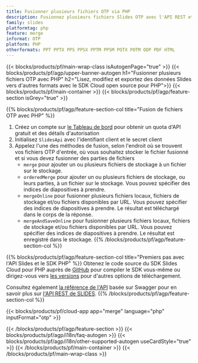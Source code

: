 ```yaml
---
title: Fusionner plusieurs fichiers OTP via PHP
description: Fusionnez plusieurs fichiers Slides OTP avec l'API REST et le SDK Open Source PHP
family: slides
platformtag: php
feature: merge
informat: OTP
platform: PHP
otherformats: PPT PPTX PPS PPSX PPTM PPSM POTX POTM ODP PDF HTML
---
```


{{< blocks/products/pf/main-wrap-class isAutogenPage="true" >}}
{{< blocks/products/pf/agp/upper-banner-autogen h1="Fusionner plusieurs fichiers OTP avec PHP" h2="Lisez, modifiez et exportez des données Slides vers d'autres formats avec le SDK Cloud open source pour PHP">}}
{{< blocks/products/pf/main-container >}}
{{< blocks/products/pf/agp/feature-section isGrey="true" >}}

{{% blocks/products/pf/agp/feature-section-col title="Fusion de fichiers OTP avec PHP" %}}
1. Créez un compte sur <a href="https://dashboard.aspose.cloud/">le Tableau de bord</a> pour obtenir un quota d'API gratuit et des détails d'autorisation
1. Initialisez ```SlidesApi``` avec l'identifiant client et le secret client
1. Appelez l'une des méthodes de fusion, selon l'endroit où se trouvent vos fichiers OTP d'entrée, où vous souhaitez stocker le fichier fusionné et si vous devez fusionner des parties de fichiers
    - ```merge``` pour ajouter un ou plusieurs fichiers de stockage à un fichier sur le stockage.
    - ```orderedMerge``` pour ajouter un ou plusieurs fichiers de stockage, ou leurs parties, à un fichier sur le stockage. Vous pouvez spécifier des indices de diapositives à prendre.
    - ```mergeOnline``` pour fusionner plusieurs fichiers locaux, fichiers de stockage et/ou fichiers disponibles par URL. Vous pouvez spécifier des indices de diapositives à prendre. Le résultat est téléchargé dans le corps de la réponse.
    - ```mergeAndSaveOnline``` pour fusionner plusieurs fichiers locaux, fichiers de stockage et/ou fichiers disponibles par URL. Vous pouvez spécifier des indices de diapositives à prendre. Le résultat est enregistré dans le stockage.
{{% /blocks/products/pf/agp/feature-section-col %}}

{{% blocks/products/pf/agp/feature-section-col title="Premiers pas avec l'API Slides et le SDK PHP" %}}
Obtenez le code source du SDK Slides Cloud pour PHP auprès de [GitHub](https://github.com/aspose-slides-cloud/aspose-slides-cloud-php) pour compiler le SDK vous-même ou dirigez-vous vers [les versions](https://releases.aspose.cloud/) pour d'autres options de téléchargement.

Consultez également [la référence de l'API](https://apireference.aspose.cloud/slides/) basée sur Swagger pour en savoir plus sur [l'API REST de SLIDES](https://products.aspose.cloud/slides/curl/).
{{% /blocks/products/pf/agp/feature-section-col %}}

{{< blocks/products/pf/cloud-app app="merge" language="php" inputFormat="otp" >}}

{{< /blocks/products/pf/agp/feature-section >}}
{{< blocks/products/pf/agp/i18n/faq-autogen >}}
{{< blocks/products/pf/agp/i18n/other-supported-autogen useCardStyle="true" >}}
{{< /blocks/products/pf/main-container >}}
{{< /blocks/products/pf/main-wrap-class >}}